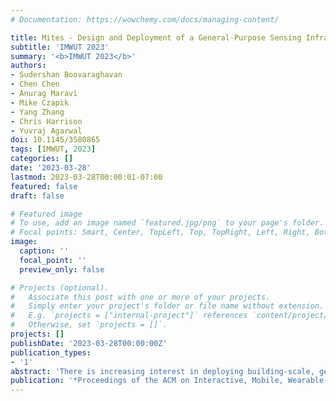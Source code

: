 ```yaml
---
# Documentation: https://wowchemy.com/docs/managing-content/

title: Mites - Design and Deployment of a General-Purpose Sensing Infrastructure for Buildings
subtitle: 'IMWUT 2023'
summary: '<b>IMWUT 2023</b>'
authors:
- Sudershan Boovaraghavan
- Chen Chen 
- Anurag Maravi
- Mike Czapik
- Yang Zhang
- Chris Harrison
- Yuvraj Agarwal
doi: 10.1145/3580865
tags: [IMWUT, 2023]
categories: []
date: '2023-03-28'
lastmod: 2023-03-28T00:00:01-07:00
featured: false
draft: false

# Featured image
# To use, add an image named `featured.jpg/png` to your page's folder.
# Focal points: Smart, Center, TopLeft, Top, TopRight, Left, Right, BottomLeft, Bottom, BottomRight.
image:
  caption: ''
  focal_point: ''
  preview_only: false

# Projects (optional).
#   Associate this post with one or more of your projects.
#   Simply enter your project's folder or file name without extension.
#   E.g. `projects = ["internal-project"]` references `content/project/deep-learning/index.md`.
#   Otherwise, set `projects = []`.
projects: []
publishDate: '2023-03-28T00:00:00Z'
publication_types:
- '1'
abstract: 'There is increasing interest in deploying building-scale, general-purpose, and high-fidelity sensing to drive emerging smart building applications. However, the real-world deployment of such systems is challenging due to the lack of system and architectural support. Most existing sensing systems are purpose-built, consisting of hardware that senses a limited set of environmental facets, typically at low fidelity and for short-term deployment. Furthermore, prior systems with high-fidelity sensing and machine learning fail to scale effectively and have fewer primitives, if any, for privacy and security. For these reasons, IoT deployments in buildings are generally short-lived or done as a proof of concept. We present the design of Mites, a scalable end-to-end hardware-software system for supporting and managing distributed general-purpose sensors in buildings. Our design includes robust primitives for privacy and security, essential features for scalable data management, as well as machine learning to support diverse applications in buildings. We deployed our Mites system and 314 Mites devices in Tata Consultancy Services (TCS) Hall at Carnegie Mellon University (CMU), a fully occupied, five-story university building. We present a set of comprehensive evaluations of our system using a series of microbenchmarks and end-to-end evaluations to show how we achieved our stated design goals. We include five proof-of-concept applications to demonstrate the extensibility of the Mites system to support compelling IoT applications. Finally, we discuss the real-world challenges we faced and the lessons we learned over the five-year journey of our iterative design, development, and deployment.'
publication: '*Proceedings of the ACM on Interactive, Mobile, Wearable and Ubiquitous Technologies, Volume 7, Issue 1, Article No. 2*'
---
```

